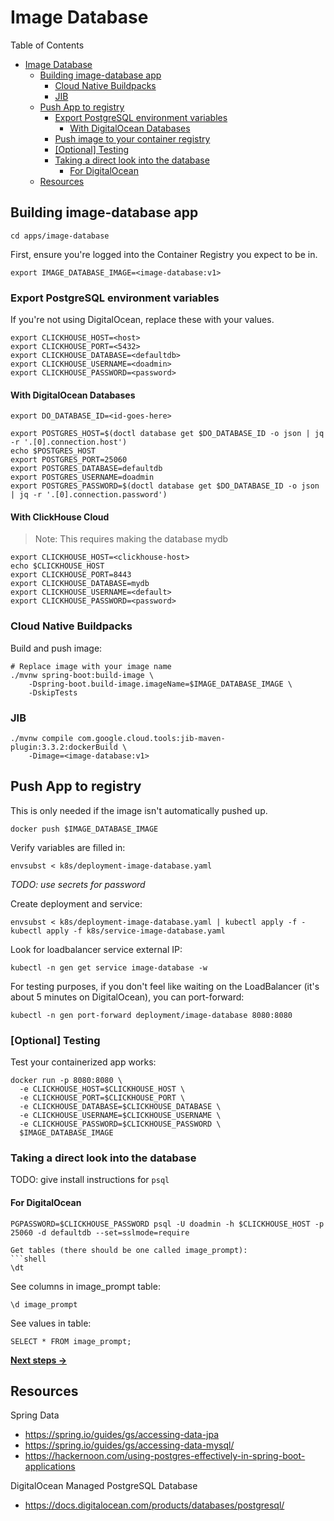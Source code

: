 # Image Database

Table of Contents
- [Image Database](#image-database)
  - [Building image-database app](#building-image-database-app)
    - [Cloud Native Buildpacks](#cloud-native-buildpacks)
    - [JIB](#jib)
  - [Push App to registry](#push-app-to-registry)
    - [Export PostgreSQL environment variables](#export-postgresql-environment-variables)
      - [With DigitalOcean Databases](#with-digitalocean-databases)
    - [Push image to your container registry](#push-image-to-your-container-registry)
    - [\[Optional\] Testing](#optional-testing)
    - [Taking a direct look into the database](#taking-a-direct-look-into-the-database)
      - [For DigitalOcean](#for-digitalocean)
  - [Resources](#resources)

  
## Building image-database app
```shell
cd apps/image-database
```

First, ensure you're logged into the Container Registry you expect to be in.

```shell
export IMAGE_DATABASE_IMAGE=<image-database:v1>
```

### Export PostgreSQL environment variables
If you're not using DigitalOcean, replace these with your values.
```shell
export CLICKHOUSE_HOST=<host>
export CLICKHOUSE_PORT=<5432>
export CLICKHOUSE_DATABASE=<defaultdb>
export CLICKHOUSE_USERNAME=<doadmin>
export CLICKHOUSE_PASSWORD=<password>
```

#### With DigitalOcean Databases
```shell
export DO_DATABASE_ID=<id-goes-here> 
```
```shell
export POSTGRES_HOST=$(doctl database get $DO_DATABASE_ID -o json | jq -r '.[0].connection.host')
echo $POSTGRES_HOST
export POSTGRES_PORT=25060
export POSTGRES_DATABASE=defaultdb
export POSTGRES_USERNAME=doadmin
export POSTGRES_PASSWORD=$(doctl database get $DO_DATABASE_ID -o json | jq -r '.[0].connection.password')
```
#### With ClickHouse Cloud
> Note: This requires making the database mydb
```shell
export CLICKHOUSE_HOST=<clickhouse-host> 
echo $CLICKHOUSE_HOST
export CLICKHOUSE_PORT=8443
export CLICKHOUSE_DATABASE=mydb
export CLICKHOUSE_USERNAME=<default>
export CLICKHOUSE_PASSWORD=<password>
```

### Cloud Native Buildpacks
Build and push image:
```console
# Replace image with your image name
./mvnw spring-boot:build-image \
    -Dspring-boot.build-image.imageName=$IMAGE_DATABASE_IMAGE \
    -DskipTests
```

### JIB
```console
./mvnw compile com.google.cloud.tools:jib-maven-plugin:3.3.2:dockerBuild \
    -Dimage=<image-database:v1>
```

## Push App to registry
This is only needed if the image isn't automatically pushed up.

```shell
docker push $IMAGE_DATABASE_IMAGE
```

Verify variables are filled in:
```shell
envsubst < k8s/deployment-image-database.yaml
```

*TODO: use secrets for password*

Create deployment and service:
```shell
envsubst < k8s/deployment-image-database.yaml | kubectl apply -f -
kubectl apply -f k8s/service-image-database.yaml
```

Look for loadbalancer service external IP:
```shell
kubectl -n gen get service image-database -w
```

For testing purposes, if you don't feel like waiting on the LoadBalancer (it's about 5 minutes on DigitalOcean), you can port-forward:
```shell
kubectl -n gen port-forward deployment/image-database 8080:8080
```

### [Optional] Testing
Test your containerized app works:
```shell
docker run -p 8080:8080 \
  -e CLICKHOUSE_HOST=$CLICKHOUSE_HOST \
  -e CLICKHOUSE_PORT=$CLICKHOUSE_PORT \
  -e CLICKHOUSE_DATABASE=$CLICKHOUSE_DATABASE \
  -e CLICKHOUSE_USERNAME=$CLICKHOUSE_USERNAME \
  -e CLICKHOUSE_PASSWORD=$CLICKHOUSE_PASSWORD \
  $IMAGE_DATABASE_IMAGE
```

### Taking a direct look into the database
TODO: give install instructions for `psql`

#### For DigitalOcean
```shell
PGPASSWORD=$CLICKHOUSE_PASSWORD psql -U doadmin -h $CLICKHOUSE_HOST -p 25060 -d defaultdb --set=sslmode=require

Get tables (there should be one called image_prompt):
```shell
\dt
```

See columns in image_prompt table:
```shell
\d image_prompt
```

See values in table:
```
SELECT * FROM image_prompt;
```

[**Next steps ->**](../image-gen-store/README.md)

## Resources
Spring Data
- https://spring.io/guides/gs/accessing-data-jpa
- https://spring.io/guides/gs/accessing-data-mysql/
- https://hackernoon.com/using-postgres-effectively-in-spring-boot-applications

DigitalOcean Managed PostgreSQL Database
- https://docs.digitalocean.com/products/databases/postgresql/